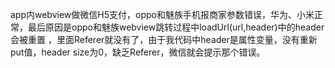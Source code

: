 app内webview做微信H5支付，oppo和魅族手机报商家参数错误，华为、小米正常，最后原因是oppo和魅族webview跳转过程中loadUrl(url,header)中的header会被重置
，里面Referer就没有了，由于我代码中header是属性变量，没有重新put值，header size为0，缺乏Referer，微信就会提示那个错误。
